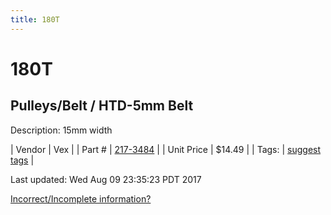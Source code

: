 ```yaml
---
title: 180T
---
```


# 180T
## Pulleys/Belt / HTD-5mm Belt
Description: 	15mm width 

| Vendor | Vex | 
| Part # | [217-3484](http://www.vexrobotics.com/vexpro/motion/belts-and-pulleys/htdbelts15.html) | 
| Unit Price | $14.49 | 
| Tags: | [suggest tags](https://docs.google.com/forms/d/e/1FAIpQLSeWyY8v3RgOty-MyWmh9U0iivNYN_molChYyS-0U-o-kOAv_g/viewform) | 

Last updated: Wed Aug 09 23:35:23 PDT 2017

 [Incorrect/Incomplete information?](https://docs.google.com/forms/d/e/1FAIpQLSeWyY8v3RgOty-MyWmh9U0iivNYN_molChYyS-0U-o-kOAv_g/viewform)